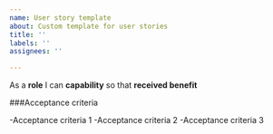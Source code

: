 ```yaml
---
name: User story template
about: Custom template for user stories
title: ''
labels: ''
assignees: ''

---
```


As a **role** I can **capability** so that **received benefit**



###Acceptance criteria

-Acceptance criteria 1
-Acceptance criteria 2
-Acceptance criteria 3
